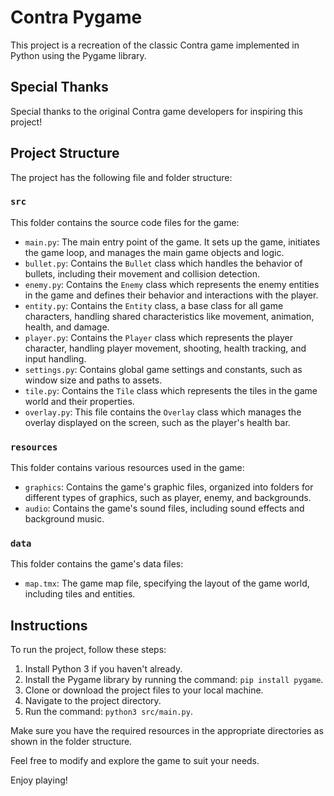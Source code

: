 # Contra Pygame

This project is a recreation of the classic Contra game implemented in Python using the Pygame library.

## Special Thanks

Special thanks to the original Contra game developers for inspiring this project!

## Project Structure

The project has the following file and folder structure:

### `src`

This folder contains the source code files for the game:

- `main.py`: The main entry point of the game. It sets up the game, initiates the game loop, and manages the main game objects and logic.
- `bullet.py`: Contains the `Bullet` class which handles the behavior of bullets, including their movement and collision detection.
- `enemy.py`: Contains the `Enemy` class which represents the enemy entities in the game and defines their behavior and interactions with the player.
- `entity.py`: Contains the `Entity` class, a base class for all game characters, handling shared characteristics like movement, animation, health, and damage.
- `player.py`: Contains the `Player` class which represents the player character, handling player movement, shooting, health tracking, and input handling.
- `settings.py`: Contains global game settings and constants, such as window size and paths to assets.
- `tile.py`: Contains the `Tile` class which represents the tiles in the game world and their properties.
-  `overlay.py`: This file contains the `Overlay` class which manages the overlay displayed on the screen, such as the player's health bar.

### `resources`

This folder contains various resources used in the game:

- `graphics`: Contains the game's graphic files, organized into folders for different types of graphics, such as player, enemy, and backgrounds.
- `audio`: Contains the game's sound files, including sound effects and background music.

### `data`

This folder contains the game's data files:

- `map.tmx`: The game map file, specifying the layout of the game world, including tiles and entities.

## Instructions

To run the project, follow these steps:

1. Install Python 3 if you haven't already.
2. Install the Pygame library by running the command: `pip install pygame`.
3. Clone or download the project files to your local machine.
4. Navigate to the project directory.
5. Run the command: `python3 src/main.py`.

Make sure you have the required resources in the appropriate directories as shown in the folder structure.

Feel free to modify and explore the game to suit your needs.

Enjoy playing!
